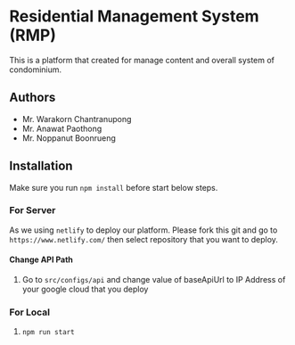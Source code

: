 # Residential Management System (RMP)

This is a platform that created for manage content and overall system of condominium.

## Authors

- Mr. Warakorn  Chantranupong
- Mr. Anawat Paothong
- Mr. Noppanut Boonrueng

## Installation

Make sure you run `npm install` before start below steps.

### For Server

As we using `netlify` to deploy our platform. Please fork this git and go to `https://www.netlify.com/` then select repository that you want to deploy.

#### Change API Path
1. Go to `src/configs/api` and change value of baseApiUrl to IP Address of your google cloud that you deploy

### For Local

1. `npm run start`
